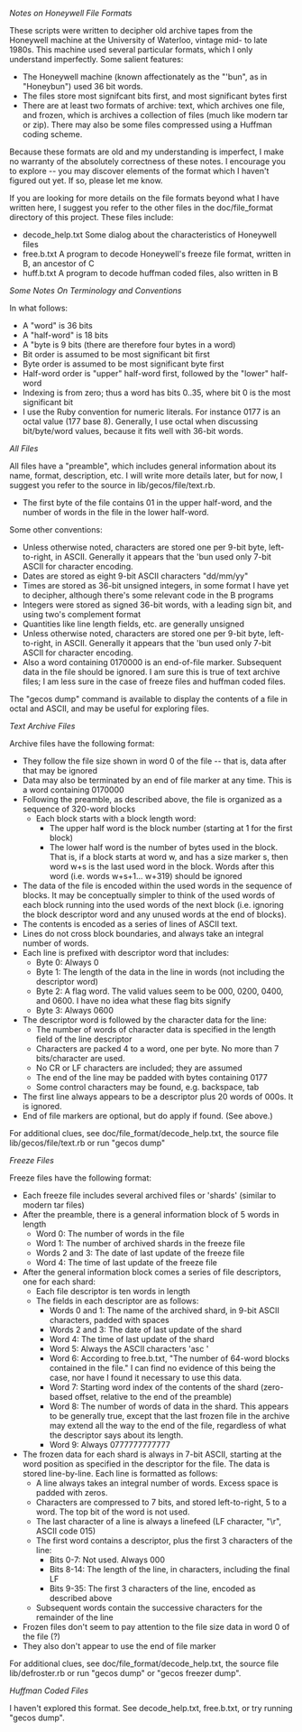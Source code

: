 _Notes on Honeywell File Formats_

These scripts were written to decipher old archive tapes from the Honeywell machine at the University of
Waterloo, vintage mid- to late 1980s. This machine used several particular formats, which I only understand
imperfectly. Some salient features:

- The Honeywell machine (known affectionately as the "'bun", as in "Honeybun") used 36 bit words.
- The files store most signifcant bits first, and most significant bytes first
- There are at least two formats of archive: text, which archives one file, and frozen, which is archives 
  a collection of files (much like modern tar or zip). There may also be some files compressed using a
  Huffman coding scheme.
  
Because these formats are old and my understanding is imperfect, I make no warranty of the absolutely
correctness of these notes. I encourage you to explore -- you may discover elements of the format which
I haven't figured out yet. If so, please let me know.

If you are looking for more details on the file formats beyond what I have written here, I suggest you
refer to the other files in the doc/file_format directory of this project. These files include:

- decode_help.txt  Some dialog about the characteristics of Honeywell files
- free.b.txt       A program to decode Honeywell's freeze file format, written in B, an ancestor of C
- huff.b.txt       A program to decode huffman coded files, also written in B

_Some Notes On Terminology and Conventions_

In what follows:
- A "word" is 36 bits
- A "half-word" is 18 bits
- A "byte is 9 bits (there are therefore four bytes in a word)
- Bit order is assumed to be most significant bit first
- Byte order is assumed to be most significant byte first
- Half-word order is "upper" half-word first, followed by the "lower" half-word
- Indexing is from zero; thus a word has bits 0..35, where bit 0 is the most significant bit
- I use the Ruby convention for numeric literals. For instance 0177 is an octal value (177 base 8).
  Generally, I use octal when discussing bit/byte/word values, because it fits well with 36-bit words.

_All Files_

All files have a "preamble", which includes general information about its name, format, description, etc.
I will write more details later, but for now, I suggest you refer to the source in lib/gecos/file/text.rb.
- The first byte of the file contains 01 in the upper half-word, and the number of words in the file in
  the lower half-word.

Some other conventions:
- Unless otherwise noted, characters are stored one per 9-bit byte, left-to-right, in ASCII.
  Generally it appears that the 'bun used only 7-bit ASCII for character encoding.
- Dates are stored as eight 9-bit ASCII characters "dd/mm/yy"
- Times are stored as 36-bit unsigned integers, in some format I have yet to decipher, although there's
  some relevant code in the B programs
- Integers were stored as signed 36-bit words, with a leading sign bit, and using two's complement format
- Quantities like line length fields, etc. are generally unsigned
- Unless otherwise noted, characters are stored one per 9-bit byte, left-to-right, in ASCII.
  Generally it appears that the 'bun used only 7-bit ASCII for character encoding.
- Also a word containing 0170000 is an end-of-file marker. Subsequent data in the file should be ignored.
  I am sure this is true of text archive files; I am less sure in the case of freeze files and huffman
  coded files.

The "gecos dump" command is available to display the contents of a file in octal and ASCII, and may
be useful for exploring files.

_Text Archive Files_

Archive files have the following format:
- They follow the file size shown in word 0 of the file -- that is, data after that may be ignored
- Data may also be terminated by an end of file marker at any time. This is a word containing 0170000
- Following the preamble, as described above, the file is organized as a sequence of 320-word blocks
  - Each block starts with a block length word:
    - The upper half word is the block number (starting at 1 for the first block)
    - The lower half word is the number of bytes used in the block. That is, if a block starts at
      word w, and has a size marker s, then word w+s is the last used word in the block. Words after
      this word (i.e. words w+s+1... w+319) should be ignored
- The data of the file is encoded within the used words in the sequence of blocks. It may be
  conceptually simpler to think of the used words of each block running into the used words of the
  next block (i.e. ignoring the block descriptor word and any unused words at the end of blocks).
- The contents is encoded as a series of lines of ASCII text.
- Lines do not cross block boundaries, and always take an integral number of words.
- Each line is prefixed with descriptor word that includes:
  - Byte 0: Always 0
  - Byte 1: The length of the data in the line in words (not including the descriptor word)
  - Byte 2: A flag word. The valid values seem to be 000, 0200, 0400, and 0600. I have no idea
            what these flag bits signify
  - Byte 3: Always 0600
- The descriptor word is followed by the character data for the line:
  - The number of words of character data is specified in the length field of the line descriptor
  - Characters are packed 4 to a word, one per byte. No more than 7 bits/character are used.
  - No CR or LF characters are included; they are assumed
  - The end of the line may be padded with bytes containing 0177
  - Some control characters may be found, e.g. backspace, tab
- The first line always appears to be a descriptor plus 20 words of 000s. It is ignored.
- End of file markers are optional, but do apply if found. (See above.)

For additional clues, see doc/file_format/decode_help.txt, the source file lib/gecos/file/text.rb or 
run "gecos dump"

_Freeze Files_

Freeze files have the following format:
- Each freeze file includes several archived files or 'shards' (similar to modern tar files)
- After the preamble, there is a general information block of 5 words in length
  - Word 0: The number of words in the file
  - Word 1: The number of archived shards in the freeze file
  - Words 2 and 3: The date of last update of the freeze file
  - Word 4: The time of last update of the freeze file
- After the general information block comes a series of file descriptors, one for each shard:
  - Each file descriptor is ten words in length
  - The fields in each descriptor are as follows:
    - Words 0 and 1: The name of the archived shard, in 9-bit ASCII characters, padded with spaces
    - Words 2 and 3: The date of last update of the shard
    - Word 4: The time of last update of the shard
    - Word 5: Always the ASCII characters 'asc '
    - Word 6: According to free.b.txt, "The number of 64-word blocks contained in the file."
        I can find no evidence of this being the case, nor have I found it necessary to use
        this data.
    - Word 7: Starting word index of the contents of the shard (zero-based offset, relative
        to the end of the preamble)
    - Word 8: The number of words of data in the shard. This appears to be generally true,
        except that the last frozen file in the archive may extend all the way to the end of the
        file, regardless of what the descriptor says about its length.
    - Word 9: Always 0777777777777
- The frozen data for each shard is always in 7-bit ASCII, starting at the word position
  as specified in the descriptor for the file. The data is stored line-by-line. Each line is
  formatted as follows:
  - A line always takes an integral number of words. Excess space is padded with zeros.
  - Characters are compressed to 7 bits, and stored left-to-right, 5 to a word. The top bit
    of the word is not used.
  - The last character of a line is always a linefeed (LF character, "\r", ASCII code 015)
  - The first word contains a descriptor, plus the first 3 characters of the line:
    - Bits 0-7: Not used. Always 000
    - Bits 8-14: The length of the line, in characters, including the final LF
    - Bits 9-35: The first 3 characters of the line, encoded as described above
  - Subsequent words contain the successive characters for the remainder of the line
- Frozen files don't seem to pay attention to the file size data in word 0 of the file (?)
- They also don't appear to use the end of file marker

For additional clues, see doc/file_format/decode_help.txt, the source file lib/defroster.rb or 
run "gecos dump" or "gecos freezer dump".

_Huffman Coded Files_

I haven't explored this format. See decode_help.txt, free.b.txt, or try running "gecos dump".
